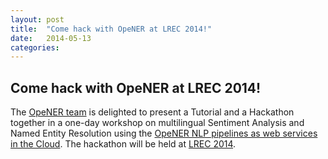 ```yaml
---
layout: post
title:  "Come hack with OpeNER at LREC 2014!"
date:   2014-05-13
categories:
---
```


## Come hack with OpeNER at LREC 2014!

The [OpeNER team](http://www.opener-project.eu/) is delighted to present a Tutorial and a Hackathon together in a one-day workshop on multilingual Sentiment Analysis and Named Entity Resolution using the [OpeNER NLP pipelines as web services in the Cloud](http://www.opener-project.eu/webservices/). The hackathon will be held at [LREC 2014](http://lrec2014.lrec-conf.org/en/).